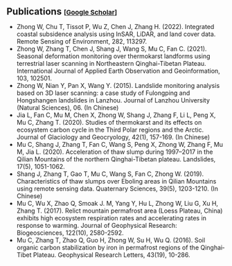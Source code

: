 <h1 id="publications"></h1> 

<h2 style="margin: 60px 0px 10px;">Publications <temp style="font-size:15px;">[</temp><a href="https://scholar.google.com/citations?hl=en&user=Xj3uOfUAAAAJ&view_op=list_works&sortby=pubdate" target="_blank" style="font-size:15px;">Google Scholar</a><temp style="font-size:15px;">]</temp></h2>

<ul>
  <li>
  Zhong W, Chu T, Tissot P, Wu Z, Chen J, Zhang H. (2022). Integrated coastal subsidence analysis using InSAR, LiDAR, and land cover data. Remote Sensing of Environment, 282, 113297.
  </li>
  <li>
  Zhong W, Zhang T, Chen J, Shang J, Wang S, Mu C, Fan C. (2021). Seasonal deformation monitoring over thermokarst landforms using terrestrial laser scanning in Northeastern Qinghai-Tibetan Plateau. International Journal of Applied Earth Observation and Geoinformation, 103, 102501.
  </li>
  <li>
  Zhong W, Nian Y, Pan X, Wang Y. (2015). Landslide monitoring analysis based on 3D laser scanning: a case study of Fulongping and Hongshangen landslides in Lanzhou. Journal of Lanzhou University (Natural Sciences), 06. (In Chinese)
  </li>
  <li>
  Jia L, Fan C, Mu M, Chen X, Zhong W, Shang J, Zhang F, Li L, Peng X, Mu C, Zhang T. (2020). Studies of thermokarst and its effects on ecosystem carbon cycle in the Third Polar regions and the Arctic. Journal of Glaciology and Geocryology, 42(1), 157-169. (In Chinese)
  </li>
  <li>
  Mu C, Shang J, Zhang T, Fan C, Wang S, Peng X, Zhong W, Zhang F, Mu M, Jia L. (2020). Acceleration of thaw slump during 1997–2017 in the Qilian Mountains of the northern Qinghai-Tibetan plateau. Landslides, 17(5), 1051-1062.
  </li>
  <li>
  Shang J, Zhang T, Gao T, Mu C, Wang S, Fan C, Zhong W. (2019). Characteristics of thaw slumps over Eboling areas in Qilian Mountains using remote sensing data. Quaternary Sciences, 39(5), 1203-1210. (In Chinese)
  </li>
  <li>
  Mu C, Wu X, Zhao Q, Smoak J. M, Yang Y, Hu L, Zhong W, Liu G, Xu H, Zhang T. (2017). Relict mountain permafrost area (Loess Plateau, China) exhibits high ecosystem respiration rates and accelerating rates in response to warming. Journal of Geophysical Research: Biogeosciences, 122(10), 2580-2592. 
  </li>
  <li>
  Mu C, Zhang T, Zhao Q, Guo H, Zhong W, Su H, Wu Q. (2016). Soil organic carbon stabilization by iron in permafrost regions of the Qinghai‐Tibet Plateau. Geophysical Research Letters, 43(19), 10-286.
  </li>
</ul>
